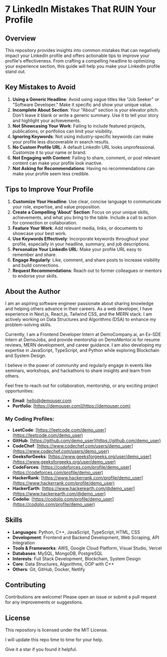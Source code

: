 # 7 LinkedIn Mistakes That RUIN Your Profile

## Overview

This repository provides insights into common mistakes that can negatively impact your LinkedIn profile and offers actionable tips to improve your profile's effectiveness. From crafting a compelling headline to optimizing your experience section, this guide will help you make your LinkedIn profile stand out.

## Key Mistakes to Avoid

1. **Using a Generic Headline**: Avoid using vague titles like "Job Seeker" or "Software Developer." Make it specific and show your unique value.
2. **Incomplete About Section**: Your "About" section is your elevator pitch. Don't leave it blank or write a generic summary. Use it to tell your story and highlight your achievements.
3. **Not Showcasing Your Work**: Failing to include featured projects, publications, or portfolios can limit your visibility.
4. **Ignoring Keywords**: Not using industry-specific keywords can make your profile less discoverable in search results.
5. **No Custom Profile URL**: A default LinkedIn URL looks unprofessional. Customize it to your name or brand.
6. **Not Engaging with Content**: Failing to share, comment, or post relevant content can make your profile look inactive.
7. **Not Asking for Recommendations**: Having no recommendations can make your profile seem less credible.

## Tips to Improve Your Profile

1. **Customize Your Headline**: Use clear, concise language to communicate your role, expertise, and value proposition.
2. **Create a Compelling 'About' Section**: Focus on your unique skills, achievements, and what you bring to the table. Include a call to action for connection or collaboration.
3. **Feature Your Work**: Add relevant media, links, or documents to showcase your best work.
4. **Use Keywords Effectively**: Incorporate keywords throughout your profile, especially in your headline, summary, and job descriptions.
5. **Personalize Your LinkedIn URL**: Make your profile URL easy to remember and share.
6. **Engage Regularly**: Like, comment, and share posts to increase visibility and build connections.
7. **Request Recommendations**: Reach out to former colleagues or mentors to endorse your skills.

## About the Author

I am an aspiring software engineer passionate about sharing knowledge and helping others advance in their careers. As a web developer, I have experience in Next.js, React.js, Tailwind CSS, and the MERN stack. I am actively working on Data Structures and Algorithms (DSA) to enhance my problem-solving skills.

Currently, I am a Frontend Developer Intern at DemoCompany.ai, an Ex-SDE Intern at DemoJobs, and provide mentorship on DemoMentor.io for resume reviews, MERN development, and career guidance. I am also developing my expertise in JavaScript, TypeScript, and Python while exploring Blockchain and System Design.

I believe in the power of community and regularly engage in events like seminars, workshops, and hackathons to share insights and learn from others.

Feel free to reach out for collaboration, mentorship, or any exciting project opportunities:

- **Email**: hello@demouser.com
- **Portfolio**: [https://demouser.com](https://demouser.com)

### My Coding Profiles:

- **LeetCode**: [https://leetcode.com/demo_user](https://leetcode.com/demo_user)
- **GitHub**: [https://github.com/demo_user](https://github.com/demo_user)
- **CodeChef**: [https://www.codechef.com/users/demo_user](https://www.codechef.com/users/demo_user)
- **GeeksforGeeks**: [https://www.geeksforgeeks.org/user/demo_user](https://www.geeksforgeeks.org/user/demo_user)
- **CodeForces**: [https://codeforces.com/profile/demo_user](https://codeforces.com/profile/demo_user)
- **HackerRank**: [https://www.hackerrank.com/profile/demo_user](https://www.hackerrank.com/profile/demo_user)
- **HackerEarth**: [https://www.hackerearth.com/@demo_user](https://www.hackerearth.com/@demo_user)
- **Codolio**: [https://codolio.com/profile/demo_user](https://codolio.com/profile/demo_user)

## Skills

- **Languages**: Python, C++, JavaScript, TypeScript, HTML, CSS
- **Development**: Frontend and Backend Development, Web Scraping, API Integration
- **Tools & Frameworks**: AWS, Google Cloud Platform, Visual Studio, Vercel
- **Databases**: MySQL, MongoDB, PostgreSQL
- **Interests**: Full Stack Development, Blockchain, System Design
- **Core**: Data Structures, Algorithms, OOP with C++
- **Others**: Git, GitHub, Docker, Netlify

## Contributing

Contributions are welcome! Please open an issue or submit a pull request for any improvements or suggestions.

## License

This repository is licensed under the MIT License.

I will update this repo time to time for your help.

Give it a star if you found it helpful.
